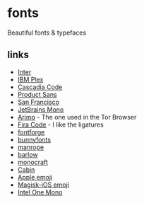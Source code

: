 # fonts

Beautiful fonts & typefaces

## links

- [Inter](https://rsms.me/inter/)
- [IBM Plex](https://www.ibm.com/plex/)
- [Cascadia Code](https://github.com/microsoft/cascadia-code)
- [Product Sans](https://en.wikipedia.org/wiki/Product_Sans)
- [San Francisco](https://developer.apple.com/fonts/)
- [JetBrains Mono](https://www.jetbrains.com/lp/mono/)
- [Arimo](https://www.fontsquirrel.com/fonts/arimo) - The one used in the Tor Browser
- [Fira Code](https://github.com/tonsky/FiraCode) - I like the ligatures
- [fontforge](https://fontforge.org)
- [bunnyfonts](https://fonts.bunny.net/faq)
- [manrope](https://manropefont.com/)
- [barlow](https://tribby.com/fonts/barlow/)
- [monocraft](https://github.com/IdreesInc/Monocraft)
- [Cabin](https://commons.wikimedia.org/wiki/Category:Cabin_(typeface)#/media/File:Cabin-font-plain.png)
- [Apple emoji](https://github.com/samuelngs/apple-emoji-linux)
- [Magisk-iOS emoji](https://github.com/Keinta15/Magisk-iOS-Emoji)
- [Intel One Mono](https://github.com/intel/intel-one-mono)

